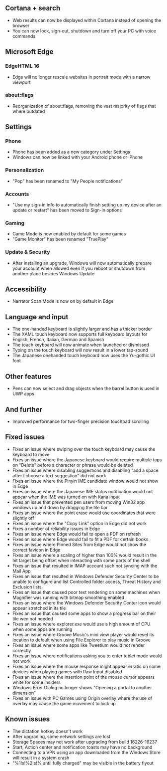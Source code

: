## Cortana + search
- Web results can now be displayed within Cortana instead of opening the browser
- You can now lock, sign-out, shutdown and turn off your PC with voice commands

## Microsoft Edge
### EdgeHTML 16
- Edge will no longer rescale websites in portrait mode with a narrow viewport

### about:flags
- Reorganization of about:flags, removing the vast majority of flags that where outdated

## Settings
### Phone
- Phone has been added as a new category under Settings
- Windows can now be linked with your Android phone or iPhone

### Personalization
- "Pop" has been renamed to "My People notifications"

### Accounts
- "Use my sign-in info to automatically finish setting up my device after an update or restart" has been moved to Sign-in options

### Gaming
- Game Mode is now enabled by default for some games
- "Game Monitor" has been renamed "TruePlay"

### Update & Security
- After installing an upgrade, Windows will now automatically prepare your account when allowed even if you reboot or shutdown from another place besides Windows Update

## Accessibility
- Narrator Scan Mode is now on by default in Edge

## Language and input
- The one-handed keyboard is slightly larger and has a thicker border
- The XAML touch keyboard now supports full keyboard layouts for English, French, Italian, German and Spanish
- The touch keyboard will now animate when launched or dismissed
- Typing on the touch keyboard will now result in a lower tap-sound
- The Japanese onehanded touch keyboard now uses the Yu-gothic UI font

## Other features
- Pens can now select and drag objects when the barrel button is used in UWP apps

## And further
- Improved performance for two-finger precision touchpad scrolling

## Fixed issues
- Fixes an issue where swiping over the touch keyboard may cause the keyboard to move
- Fixes an issue where the Japanese keyboard would require multiple taps on "Delete" before a character or phrase would be deleted
- Fixes an issue where disabling suggestions and disabling "add a space after I choose a text suggestion" did not work
- Fixes an issue where the Pinyin IME candidate window would not show in Edge
- Fixes an issue where the Japanese IME status notification would not appear when the IME was turned on with Kana input
- Fixes an issue that prevented pen users from moving Win32 app windows up and down by dragging the tile bar
- Fixes an issue where the point erase would use coordinates that were slightly off
- Fixes an issue where the "Copy Link" option in Edge did not work
- Fixes a number of reliability issues in Edge
- Fixes an issue where Edge would fail to open a PDF on refresh
- Fixes an issue where Edge would fail to fit a PDF for certain books
- Fixes an issue where Pinned Sites from Edge would not show the correct favicon in Edge
- Fixes an issue where a scaling of higher than 100% would result in the hit target being offset when interacting with some parts of the shell
- Fixes an issue that resulted in IMAP account such not syncing with the Mail App
- Fixes an issue that resulted in Windows Defender Security Center to be unable to configure and list Controlled folder access, Threat History and Exclusion lists
- Fixes an issue that caused poor text rendering on some machines when Magnifier was running with bitmap smoothing enabled
- Fixes an issue where the Windows Defender Security Center icon would appear stretched in its tile
- Fixes an issue that caused some apps to show a progress bar on their tile wen not needed
- Fixes an issue where explorer.exe would use a high amount of CPU when some apps are running
- Fixes an issue where Groove Music's mini view player would reset its location to default when using File Explorer to play music in Groove
- Fixes an issue where some apps like Tweetium would not render correctly
- Fixes an issue where notifications asking you to enter tablet mode would not work
- Fixes an issue where the mouse response might appear erratic on some devices when playing games with Raw Input disabled
- Fixes an issue where the insertion point of the mouse cursor appears white for some Insiders
- Windows Error Dialog no longer shows "Opening a portal to another dimension"
- Fixes an issue with PC Games using Origin overlay where the use of overlay may cause the game movement to lock up

## Known issues
- The dictation hotkey doesn't work
- After upgrading, some network settings are lost
- Storage Spaces may not work after upgrading from build 16226-16237
- Start, Action center and notification toasts may have no background
- Connecting to a VPN using an app downloaded from the Windows Store will result in a system crash
- "%1!s!%2!s!% until fully charged" may be visible in the battery flyout